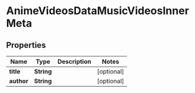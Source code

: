 

# AnimeVideosDataMusicVideosInnerMeta


## Properties

| Name | Type | Description | Notes |
|------------ | ------------- | ------------- | -------------|
|**title** | **String** |  |  [optional] |
|**author** | **String** |  |  [optional] |



